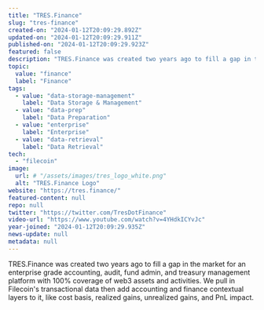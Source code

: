 ```yaml
---
title: "TRES.Finance"
slug: "tres-finance"
created-on: "2024-01-12T20:09:29.892Z"
updated-on: "2024-01-12T20:09:29.911Z"
published-on: "2024-01-12T20:09:29.923Z"
featured: false
description: "TRES.Finance was created two years ago to fill a gap in the market for an enterprise-grade accounting, audit, fund admin, and treasury management platform with 100% coverage of web3 assets and activities."
topic:
  value: "finance"
  label: "Finance"
tags:
  - value: "data-storage-management"
    label: "Data Storage & Management"
  - value: "data-prep"
    label: "Data Preparation"
  - value: "enterprise"
    label: "Enterprise"
  - value: "data-retrieval"
    label: "Data Retrieval"
tech:
  - "filecoin"
image:
  url: # "/assets/images/tres_logo_white.png"
  alt: "TRES.Finance Logo"
website: "https://tres.finance/"
featured-content: null
repo: null
twitter: "https://twitter.com/TresDotFinance"
video-url: "https://www.youtube.com/watch?v=4YHdkICYvJc"
year-joined: "2024-01-12T20:09:29.935Z"
news-update: null
metadata: null
---
```


TRES.Finance was created two years ago to fill a gap in the market for an enterprise grade accounting, audit, fund admin, and treasury management platform with 100% coverage of web3 assets and activities. We pull in Filecoin's transactional data then add accounting and finance contextual layers to it, like cost basis, realized gains, unrealized gains, and PnL impact.
